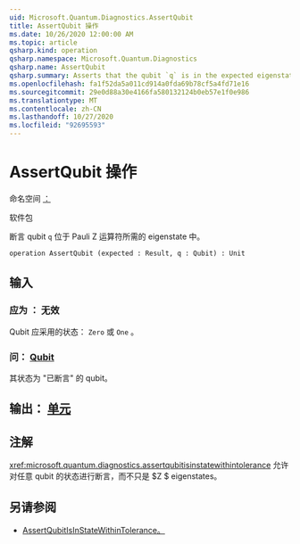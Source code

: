 ```yaml
---
uid: Microsoft.Quantum.Diagnostics.AssertQubit
title: AssertQubit 操作
ms.date: 10/26/2020 12:00:00 AM
ms.topic: article
qsharp.kind: operation
qsharp.namespace: Microsoft.Quantum.Diagnostics
qsharp.name: AssertQubit
qsharp.summary: Asserts that the qubit `q` is in the expected eigenstate of the Pauli Z operator.
ms.openlocfilehash: fa1f52da5a011cd914a0fda69b78cf5a4fd71e16
ms.sourcegitcommit: 29e0d88a30e4166fa580132124b0eb57e1f0e986
ms.translationtype: MT
ms.contentlocale: zh-CN
ms.lasthandoff: 10/27/2020
ms.locfileid: "92695593"
---
```

# <a name="assertqubit-operation"></a>AssertQubit 操作

命名空间 [：](xref:Microsoft.Quantum.Diagnostics)

软件包 [](https://nuget.org/packages/)


断言 qubit `q` 位于 Pauli Z 运算符所需的 eigenstate 中。

```qsharp
operation AssertQubit (expected : Result, q : Qubit) : Unit
```


## <a name="input"></a>输入

### <a name="expected--__invalidresult__"></a>应为 __： <Result> 无效__

Qubit 应采用的状态： `Zero` 或 `One` 。


### <a name="q--qubit"></a>问： [Qubit](xref:microsoft.quantum.lang-ref.qubit)

其状态为 "已断言" 的 qubit。



## <a name="output--unit"></a>输出： [单元](xref:microsoft.quantum.lang-ref.unit)



## <a name="remarks"></a>注解

<xref:microsoft.quantum.diagnostics.assertqubitisinstatewithintolerance> 允许对任意 qubit 的状态进行断言，而不只是 $Z $ eigenstates。

## <a name="see-also"></a>另请参阅

- [AssertQubitIsInStateWithinTolerance。](xref:Microsoft.Quantum.Diagnostics.AssertQubitIsInStateWithinTolerance)